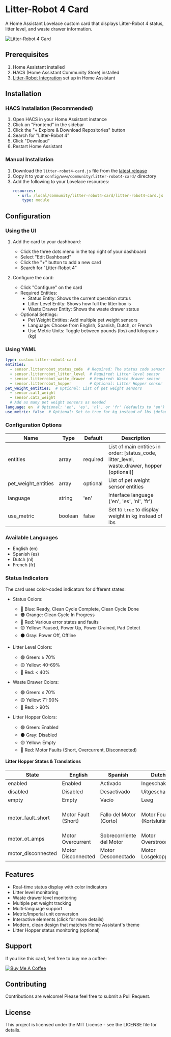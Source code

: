 # Litter-Robot 4 Card

A Home Assistant Lovelace custom card that displays Litter-Robot 4 status, litter level, and waste drawer information.

![Litter-Robot 4 Card](https://raw.githubusercontent.com/sebadv/LitterRobot4Card/main/images/card.png)

## Prerequisites

1. Home Assistant installed
2. HACS (Home Assistant Community Store) installed
3. [Litter-Robot Integration](https://www.home-assistant.io/integrations/litterrobot/) set up in Home Assistant

## Installation

### HACS Installation (Recommended)

1. Open HACS in your Home Assistant instance
2. Click on "Frontend" in the sidebar
3. Click the "+ Explore & Download Repositories" button
4. Search for "Litter-Robot 4"
5. Click "Download"
6. Restart Home Assistant

### Manual Installation

1. Download the `litter-robot4-card.js` file from the [latest release](https://github.com/sebadv/LitterRobot4Card/releases)
2. Copy it to your `config/www/community/litter-robot4-card/` directory
3. Add the following to your Lovelace resources:
   ```yaml
   resources:
     - url: /local/community/litter-robot4-card/litter-robot4-card.js
       type: module
   ```

## Configuration

### Using the UI

1. Add the card to your dashboard:
   - Click the three dots menu in the top right of your dashboard
   - Select "Edit Dashboard"
   - Click the "+" button to add a new card
   - Search for "Litter-Robot 4"

2. Configure the card:
   - Click "Configure" on the card
   - Required Entities:
     - Status Entity: Shows the current operation status
     - Litter Level Entity: Shows how full the litter box is
     - Waste Drawer Entity: Shows the waste drawer status
   - Optional Settings:
     - Pet Weight Entities: Add multiple pet weight sensors
     - Language: Choose from English, Spanish, Dutch, or French
     - Use Metric Units: Toggle between pounds (lbs) and kilograms (kg)

### Using YAML

```yaml
type: custom:litter-robot4-card
entities:
  - sensor.litterrobot_status_code  # Required: The status code sensor
  - sensor.litterrobot_litter_level  # Required: Litter level sensor
  - sensor.litterrobot_waste_drawer  # Required: Waste drawer sensor
  - sensor.litterrobot_hopper        # Optional: Litter Hopper sensor
pet_weight_entities:  # Optional: List of pet weight sensors
  - sensor.cat1_weight
  - sensor.cat2_weight
  # Add as many pet weight sensors as needed
language: en  # Optional: 'en', 'es', 'nl', or 'fr' (defaults to 'en')
use_metric: false  # Optional: Set to true for kg instead of lbs (defaults to false)
```

### Configuration Options

| Name | Type | Default | Description |
|------|------|---------|-------------|
| entities | array | required | List of main entities in order: [status_code, litter_level, waste_drawer, hopper (optional)] |
| pet_weight_entities | array | optional | List of pet weight sensor entities |
| language | string | 'en' | Interface language ('en', 'es', 'nl', 'fr') |
| use_metric | boolean | false | Set to `true` to display weight in kg instead of lbs |

### Available Languages

- English (en)
- Spanish (es)
- Dutch (nl)
- French (fr)

### Status Indicators

The card uses color-coded indicators for different states:

- Status Colors:
  - 🔵 Blue: Ready, Clean Cycle Complete, Clean Cycle Done
  - 🟠 Orange: Clean Cycle In Progress
  - 🔴 Red: Various error states and faults
  - 🟡 Yellow: Paused, Power Up, Power Drained, Pad Detect
  - ⚫ Gray: Power Off, Offline

- Litter Level Colors:
  - 🟢 Green: ≥ 70%
  - 🟡 Yellow: 40-69%
  - 🔴 Red: < 40%

- Waste Drawer Colors:
  - 🟢 Green: ≤ 70%
  - 🟡 Yellow: 71-90%
  - 🔴 Red: > 90%

- Litter Hopper Colors:
  - 🟢 Green: Enabled
  - ⚫ Gray: Disabled
  - 🟡 Yellow: Empty
  - 🔴 Red: Motor Faults (Short, Overcurrent, Disconnected)

#### Litter Hopper States & Translations

| State                | English         | Spanish         | Dutch                | French                        |
|----------------------|----------------|-----------------|----------------------|-------------------------------|
| enabled              | Enabled        | Activado        | Ingeschakeld         | Activé                        |
| disabled             | Disabled       | Desactivado     | Uitgeschakeld        | Désactivé                     |
| empty                | Empty          | Vacío           | Leeg                 | Vide                          |
| motor_fault_short    | Motor Fault (Short) | Fallo del Motor (Corto) | Motor Fout (Kortsluiting) | Défaut Moteur (Court-circuit) |
| motor_ot_amps        | Motor Overcurrent | Sobrecorriente del Motor | Motor Overstroom         | Surcharge Moteur              |
| motor_disconnected   | Motor Disconnected | Motor Desconectado | Motor Losgekoppeld      | Moteur Déconnecté             |

## Features

- Real-time status display with color indicators
- Litter level monitoring
- Waste drawer level monitoring
- Multiple pet weight tracking
- Multi-language support
- Metric/Imperial unit conversion
- Interactive elements (click for more details)
- Modern, clean design that matches Home Assistant's theme
- Litter Hopper status monitoring (optional)

## Support

If you like this card, feel free to buy me a coffee:

[![Buy Me A Coffee](https://www.buymeacoffee.com/assets/img/custom_images/orange_img.png)](https://www.buymeacoffee.com/sebadv)

## Contributing

Contributions are welcome! Please feel free to submit a Pull Request.

## License

This project is licensed under the MIT License - see the LICENSE file for details. 